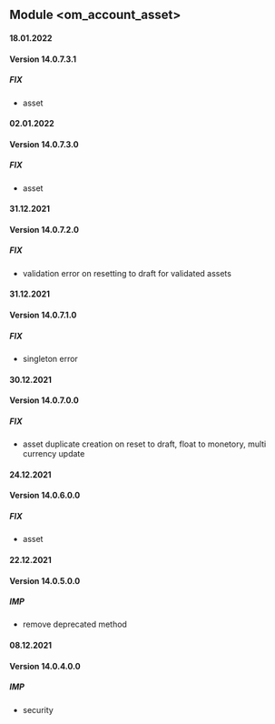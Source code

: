 ## Module <om_account_asset>

#### 18.01.2022
#### Version 14.0.7.3.1
##### FIX
- asset

#### 02.01.2022
#### Version 14.0.7.3.0
##### FIX
- asset

#### 31.12.2021
#### Version 14.0.7.2.0
##### FIX
- validation error on resetting to draft for validated assets

#### 31.12.2021
#### Version 14.0.7.1.0
##### FIX
- singleton error

#### 30.12.2021
#### Version 14.0.7.0.0
##### FIX
- asset duplicate creation on reset to draft, float to monetory, 
multi currency update

#### 24.12.2021
#### Version 14.0.6.0.0
##### FIX
- asset

#### 22.12.2021
#### Version 14.0.5.0.0
##### IMP
- remove deprecated method

#### 08.12.2021
#### Version 14.0.4.0.0
##### IMP
- security
